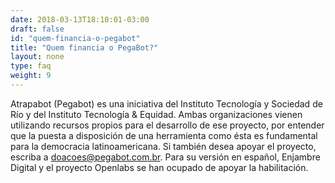 ```yaml
---
date: 2018-03-13T18:10:01-03:00
draft: false
id: "quem-financia-o-pegabot"
title: "Quem financia o PegaBot?"
layout: none
type: faq
weight: 9
---
```

Atrapabot (Pegabot) es una iniciativa del Instituto Tecnología y Sociedad de Río y del Instituto Tecnología & Equidad. Ambas organizaciones vienen utilizando recursos propios para el desarrollo de ese proyecto, por entender que la puesta a disposición de una herramienta como ésta es fundamental para la democracia latinoamericana. Si también desea apoyar el proyecto, escriba a doacoes@pegabot.com.br. Para su versión en español, Enjambre Digital y el proyecto Openlabs se han ocupado de apoyar la habilitación. 
